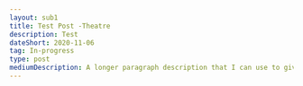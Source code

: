 ```yaml
---
layout: sub1
title: Test Post -Theatre
description: Test
dateShort: 2020-11-06
tag: In-progress
type: post
mediumDescription: A longer paragraph description that I can use to give more detail about a post in a show/hideable section under the hyperlink f
---
```


